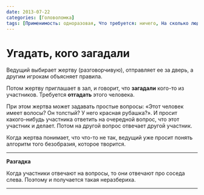 ```yaml
---
date: 2013-07-22
categories: [Головоломка]
tags: [Применимость: одноразовая, Что требуется: ничего, На сколько людей рассчитано: от 5, Подвижность: нет]
---
```


# Угадать, кого загадали

Ведущий выбирает жертву (разговорчивую), отправляет ее за дверь, а другим игрокам объясняет правила.

Потом жертву приглашает в зал, и говорит, что **загадали** кого-то из участников. Требуется **отгадать** этого человека.

При этом жертва может задавать простые вопросы: «Этот человек имеет волосы? Он толстый? У него красная рубашка?». И просит какого-нибудь участника ответить на очередной вопрос, что этот участник и делает. Потом на другой вопрос отвечает другой участник.

Когда жертва понимает, что что-то не так, ведущий уже просит понять алгоритм того безобразия, которое творится.

---

**Разгадка** <!-- !details -->

Когда участники отвечают на вопросы, то они отвечают про соседа слева. Поэтому и получается такая неразбериха.

---

